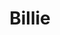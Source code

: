---
title: Billie
date: 
draft: false

# descripcion
description : Cadena con torzada

materials: Plata 925

color: Plateado

dimensions: 5cm

code: 01-01-0045

type: "Aros"

categories: []

price: $2.210,00

price_eftvo: $1.880,00

# Images
# first image will be shown in the product page
images:
  # - image: "images/path_to_image"
  # La ubicacion de las imagenes es imagenes/Aros/Aros.Colgantes/01-01-0045-billie
  - image: "./images/aros/colgantes/01-01-0045-cadena-con-torzada_a.jpeg"
  - image: "./images/aros/colgantes/01-01-0045-cadena-con-torzada_b.jpeg"
---